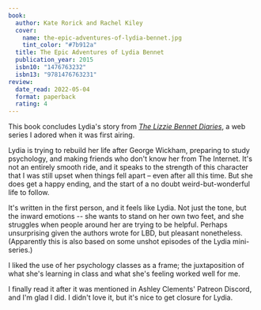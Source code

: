 ```yaml
---
book:
  author: Kate Rorick and Rachel Kiley
  cover:
    name: the-epic-adventures-of-lydia-bennet.jpg
    tint_color: "#7b912a"
  title: The Epic Adventures of Lydia Bennet
  publication_year: 2015
  isbn10: "1476763232"
  isbn13: "9781476763231"
review:
  date_read: 2022-05-04
  format: paperback
  rating: 4
---
```


This book concludes Lydia's story from [*The Lizzie Bennet Diaries*](Safhttps://en.wikipedia.org/wiki/The_Lizzie_Bennet_Diaries), a web series I adored when it was first airing.

Lydia is trying to rebuild her life after George Wickham, preparing to study psychology, and making friends who don't know her from The Internet.
It's not an entirely smooth ride, and it speaks to the strength of this character that I was still upset when things fell apart – even after all this time.
But she does get a happy ending, and the start of a no doubt weird-but-wonderful life to follow.

It's written in the first person, and it feels like Lydia.
Not just the tone, but the inward emotions -- she wants to stand on her own two feet, and she struggles when people around her are trying to be helpful.
Perhaps unsurprising given the authors wrote for LBD, but pleasant nonetheless.
(Apparently this is also based on some unshot episodes of the Lydia mini-series.)

I liked the use of her psychology classes as a frame; the juxtaposition of what she's learning in class and what she's feeling worked well for me.

I finally read it after it was mentioned in Ashley Clements' Patreon Discord, and I'm glad I did.
I didn't love it, but it's nice to get closure for Lydia.
